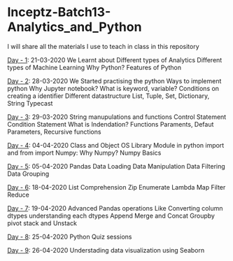 # Inceptz-Batch13-Analytics_and_Python
I will share all the materials I use to teach in class in this repository

[Day - 1](https://github.com/Laxminarayen/Inceptz-Batch13-Analytics_and_Python/tree/master/01%20-%20Day%20-%201%20-%20Analytics%20and%20python): 21-03-2020
We Learnt about 
Different types of Analytics
Different types of Machine Learning
Why Python? Features of Python

[Day - 2](https://github.com/Laxminarayen/Inceptz-Batch13-Analytics_and_Python/tree/master/02%20-%20Day%20-%202-%20Python%20Basics%20with%20Exercise): 28-03-2020
We Started practising the python
Ways to implement python
Why Jupyter notebook?
What is keyword, variable?
Conditions on creating a identifier
Different datastructure
List, Tuple, Set, Dictionary, String
Typecast

[Day - 3](https://github.com/Laxminarayen/Inceptz-Batch13-Analytics_and_Python/tree/master/03%20-%20Day%20-%203%20-%20Python%20Basics%20with%20Exercises): 29-03-2020 
String manupulations and functions 
Control Statement Condition Statement 
What is Indendation? 
Functions Paraments, 
Defaut Parameters, 
Recursive functions

[Day - 4](https://github.com/Laxminarayen/Inceptz-Batch13-Analytics_and_Python/tree/master/04%20-%20Day%20-%204%20-%20Numpy%20with%20Exercises): 04-04-2020 
Class and Object 
OS Library Module in python 
import and from import 
Numpy: Why Numpy? 
Numpy Basics

[Day - 5](https://github.com/Laxminarayen/Inceptz-Batch13-Analytics_and_Python/tree/master/05%20-%20Day%205%20-%20Pandas%20with%20Exercises): 05-04-2020 Pandas Data Loading Data Manipulation Data Filtering Data Grouping

[Day - 6](https://github.com/Laxminarayen/Inceptz-Batch13-Analytics_and_Python/tree/master/06%20-%20Day%20-%206%20-%20Python%20Advanced%20Functions): 18-04-2020 
List Comprehension
Zip 
Enumerate
Lambda
Map 
Filter 
Reduce 

[Day - 7](https://github.com/Laxminarayen/Inceptz-Batch13-Analytics_and_Python/tree/master/06%20-%20Day%20-%206%20-%20Python%20Advanced%20Functions): 19-04-2020 Advanced Pandas operations Like 
Converting column dtypes 
understanding each dtypes 
Append
Merge and Concat 
Groupby 
pivot 
stack and Unstack

[Day - 8](https://github.com/Laxminarayen/Inceptz-Batch13-Analytics_and_Python/tree/master/06%20-%20Day%20-%206%20-%20Python%20Advanced%20Functions): 25-04-2020 
Python Quiz sessions

[Day - 9](https://github.com/Laxminarayen/Inceptz-Batch13-Analytics_and_Python/tree/master/06%20-%20Day%20-%206%20-%20Python%20Advanced%20Functions): 26-04-2020 
Understading data visualization using Seaborn


